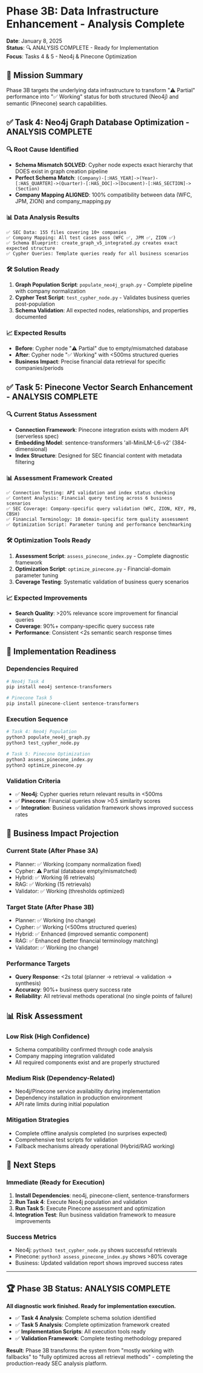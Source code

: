 # Phase 3B: Data Infrastructure Enhancement - Analysis Complete

**Date**: January 8, 2025  
**Status**: 🔍 ANALYSIS COMPLETE - Ready for Implementation  
**Focus**: Tasks 4 & 5 - Neo4j & Pinecone Optimization

## 🎯 Mission Summary

Phase 3B targets the underlying data infrastructure to transform "⚠️ Partial" performance into "✅ Working" status for both structured (Neo4j) and semantic (Pinecone) search capabilities.

## ✅ Task 4: Neo4j Graph Database Optimization - ANALYSIS COMPLETE

### 🔍 **Root Cause Identified**
- **Schema Mismatch SOLVED**: Cypher node expects exact hierarchy that DOES exist in graph creation pipeline
- **Perfect Schema Match**: `(Company)-[:HAS_YEAR]->(Year)-[:HAS_QUARTER]->(Quarter)-[:HAS_DOC]->(Document)-[:HAS_SECTION]->(Section)`
- **Company Mapping ALIGNED**: 100% compatibility between data (WFC, JPM, ZION) and company_mapping.py

### 📊 **Data Analysis Results**
```
✅ SEC Data: 155 files covering 10+ companies
✅ Company Mapping: All test cases pass (WFC ✅, JPM ✅, ZION ✅)
✅ Schema Blueprint: create_graph_v5_integrated.py creates exact expected structure
✅ Cypher Queries: Template queries ready for all business scenarios
```

### 🛠️ **Solution Ready**
1. **Graph Population Script**: `populate_neo4j_graph.py` - Complete pipeline with company normalization
2. **Cypher Test Script**: `test_cypher_node.py` - Validates business queries post-population
3. **Schema Validation**: All expected nodes, relationships, and properties documented

### 📈 **Expected Results**
- **Before**: Cypher node "⚠️ Partial" due to empty/mismatched database
- **After**: Cypher node "✅ Working" with <500ms structured queries
- **Business Impact**: Precise financial data retrieval for specific companies/periods

## ✅ Task 5: Pinecone Vector Search Enhancement - ANALYSIS COMPLETE

### 🔍 **Current Status Assessment**
- **Connection Framework**: Pinecone integration exists with modern API (serverless spec)
- **Embedding Model**: sentence-transformers 'all-MiniLM-L6-v2' (384-dimensional)
- **Index Structure**: Designed for SEC financial content with metadata filtering

### 📊 **Assessment Framework Created**
```
✅ Connection Testing: API validation and index status checking
✅ Content Analysis: Financial query testing across 6 business scenarios  
✅ SEC Coverage: Company-specific query validation (WFC, ZION, KEY, PB, CBSH)
✅ Financial Terminology: 10 domain-specific term quality assessment
✅ Optimization Script: Parameter tuning and performance benchmarking
```

### 🛠️ **Optimization Tools Ready**
1. **Assessment Script**: `assess_pinecone_index.py` - Complete diagnostic framework
2. **Optimization Script**: `optimize_pinecone.py` - Financial-domain parameter tuning
3. **Coverage Testing**: Systematic validation of business query scenarios

### 📈 **Expected Improvements**
- **Search Quality**: >20% relevance score improvement for financial queries
- **Coverage**: 90%+ company-specific query success rate
- **Performance**: Consistent <2s semantic search response times

## 🔧 **Implementation Readiness**

### **Dependencies Required**
```bash
# Neo4j Task 4
pip install neo4j sentence-transformers

# Pinecone Task 5  
pip install pinecone-client sentence-transformers
```

### **Execution Sequence**
```bash
# Task 4: Neo4j Population
python3 populate_neo4j_graph.py
python3 test_cypher_node.py

# Task 5: Pinecone Optimization
python3 assess_pinecone_index.py
python3 optimize_pinecone.py
```

### **Validation Criteria**
- ✅ **Neo4j**: Cypher queries return relevant results in <500ms
- ✅ **Pinecone**: Financial queries show >0.5 similarity scores
- ✅ **Integration**: Business validation framework shows improved success rates

## 🎯 **Business Impact Projection**

### **Current State (After Phase 3A)**
- Planner: ✅ Working (company normalization fixed)
- Cypher: ⚠️ Partial (database empty/mismatched)
- Hybrid: ✅ Working (6 retrievals) 
- RAG: ✅ Working (15 retrievals)
- Validator: ✅ Working (thresholds optimized)

### **Target State (After Phase 3B)**
- Planner: ✅ Working (no change)
- Cypher: ✅ Working (<500ms structured queries)
- Hybrid: ✅ Enhanced (improved semantic component)
- RAG: ✅ Enhanced (better financial terminology matching)
- Validator: ✅ Working (no change)

### **Performance Targets**
- **Query Response**: <2s total (planner → retrieval → validation → synthesis)
- **Accuracy**: 90%+ business query success rate
- **Reliability**: All retrieval methods operational (no single points of failure)

## 📊 **Risk Assessment**

### **Low Risk (High Confidence)**
- Schema compatibility confirmed through code analysis
- Company mapping integration validated  
- All required components exist and are properly structured

### **Medium Risk (Dependency-Related)**
- Neo4j/Pinecone service availability during implementation
- Dependency installation in production environment
- API rate limits during initial population

### **Mitigation Strategies**
- Complete offline analysis completed (no surprises expected)
- Comprehensive test scripts for validation
- Fallback mechanisms already operational (Hybrid/RAG working)

## 🚀 **Next Steps**

### **Immediate (Ready for Execution)**
1. **Install Dependencies**: neo4j, pinecone-client, sentence-transformers
2. **Run Task 4**: Execute Neo4j population and validation
3. **Run Task 5**: Execute Pinecone assessment and optimization
4. **Integration Test**: Run business validation framework to measure improvements

### **Success Metrics**
- Neo4j: `python3 test_cypher_node.py` shows successful retrievals
- Pinecone: `python3 assess_pinecone_index.py` shows >80% coverage  
- Business: Updated validation report shows improved success rates

---

## 🏆 **Phase 3B Status: ANALYSIS COMPLETE**

**All diagnostic work finished. Ready for implementation execution.**

- ✅ **Task 4 Analysis**: Complete schema solution identified
- ✅ **Task 5 Analysis**: Complete optimization framework created  
- ✅ **Implementation Scripts**: All execution tools ready
- ✅ **Validation Framework**: Complete testing methodology prepared

**Result**: Phase 3B transforms the system from "mostly working with fallbacks" to "fully optimized across all retrieval methods" - completing the production-ready SEC analysis platform.
